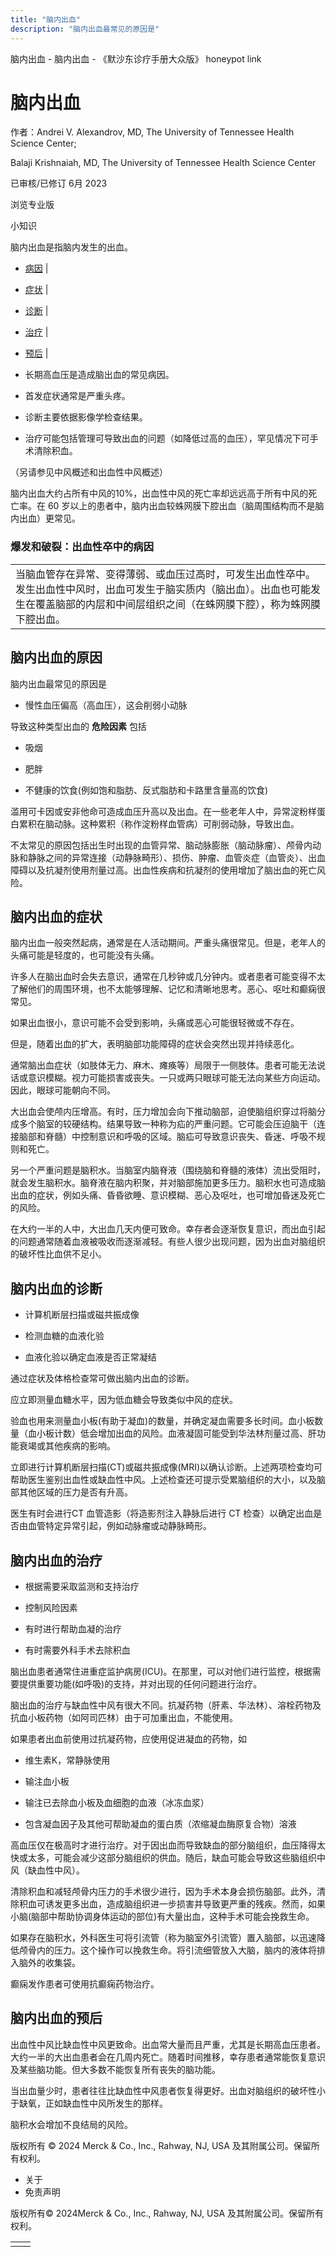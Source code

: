 ```yaml
---
title: "脑内出血"
description: "脑内出血最常见的原因是"
---
```


﻿脑内出血 \- 脑内出血 \- 《默沙东诊疗手册大众版》 honeypot link

# 脑内出血

作者：Andrei V. Alexandrov, MD, The University of Tennessee Health Science Center;

Balaji Krishnaiah, MD, The University of Tennessee Health Science Center

已审核/已修订 6月 2023

浏览专业版

小知识

脑内出血是指脑内发生的出血。

- [病因](#病因_v11622018_zh) \|
- [症状](#症状_v11622022_zh) \|
- [诊断](#诊断_v11622026_zh) \|
- [治疗](#治疗_v11622035_zh) \|
- [预后](#预后_v81626894_zh) \|

- 长期高血压是造成脑出血的常见病因。

- 首发症状通常是严重头疼。

- 诊断主要依据影像学检查结果。

- 治疗可能包括管理可导致出血的问题（如降低过高的血压），罕见情况下可手术清除积血。


（另请参见中风概述和出血性中风概述）

脑内出血大约占所有中风的10%，出血性中风的死亡率却远远高于所有中风的死亡率。在 60 岁以上的患者中，脑内出血较蛛网膜下腔出血（脑周围结构而不是脑内出血）更常见。

### 爆发和破裂：出血性卒中的病因

|     |
| --- |
| 当脑血管存在异常、变得薄弱、或血压过高时，可发生出血性卒中。发生出血性中风时，出血可发生于脑实质内（脑出血）。出血也可能发生在覆盖脑部的内层和中间层组织之间（在蛛网膜下腔），称为蛛网膜下腔出血。<br> |

## 脑内出血的原因

脑内出血最常见的原因是

- 慢性血压偏高（高血压），这会削弱小动脉


导致这种类型出血的 **危险因素** 包括

- 吸烟

- 肥胖

- 不健康的饮食(例如饱和脂肪、反式脂肪和卡路里含量高的饮食)


滥用可卡因或安非他命可造成血压升高以及出血。在一些老年人中，异常淀粉样蛋白累积在脑动脉。这种累积（称作淀粉样血管病）可削弱动脉，导致出血。

不太常见的原因包括出生时出现的血管异常、脑动脉膨胀（脑动脉瘤）、颅骨内动脉和静脉之间的异常连接（动静脉畸形）、损伤、肿瘤、血管炎症（血管炎）、出血障碍以及抗凝剂使用剂量过高。出血性疾病和抗凝剂的使用增加了脑出血的死亡风险。

## 脑内出血的症状

脑内出血一般突然起病，通常是在人活动期间。严重头痛很常见。但是，老年人的头痛可能是轻度的，也可能没有头痛。

许多人在脑出血时会失去意识，通常在几秒钟或几分钟内。或者患者可能变得不太了解他们的周围环境，也不太能够理解、记忆和清晰地思考。恶心、呕吐和癫痫很常见。

如果出血很小，意识可能不会受到影响，头痛或恶心可能很轻微或不存在。

但是，随着出血的扩大，表明脑部功能障碍的症状会突然出现并持续恶化。

通常脑出血症状（如肢体无力、麻木、瘫痪等）局限于一侧肢体。患者可能无法说话或意识模糊。视力可能损害或丧失。一只或两只眼球可能无法向某些方向运动。因此，眼球可能朝向不同。

大出血会使颅内压增高。有时，压力增加会向下推动脑部，迫使脑组织穿过将脑分成多个脑室的较硬结构。结果导致一种称为疝的严重问题。它可能会压迫脑干（连接脑部和脊髓）中控制意识和呼吸的区域。脑疝可导致意识丧失、昏迷、呼吸不规则和死亡。

另一个严重问题是脑积水。当脑室内脑脊液（围绕脑和脊髓的液体）流出受阻时，就会发生脑积水。脑脊液在脑内积聚，并对脑部施加更多压力。脑积水也可造成脑出血的症状，例如头痛、昏昏欲睡、意识模糊、恶心及呕吐，也可增加昏迷及死亡的风险。

在大约一半的人中，大出血几天内便可致命。幸存者会逐渐恢复意识，而出血引起的问题通常随着血液被吸收而逐渐减轻。有些人很少出现问题，因为出血对脑组织的破坏性比血供不足小。

## 脑内出血的诊断

- 计算机断层扫描或磁共振成像

- 检测血糖的血液化验

- 血液化验以确定血液是否正常凝结


通过症状及体格检查常可做出脑内出血的诊断。

应立即测量血糖水平，因为低血糖会导致类似中风的症状。

验血也用来测量血小板(有助于凝血)的数量，并确定凝血需要多长时间。血小板数量（血小板计数）低会增加出血的风险。血液凝固可能受到华法林剂量过高、肝功能衰竭或其他疾病的影响。

立即进行计算机断层扫描(CT)或磁共振成像(MRI)以确认诊断。上述两项检查均可帮助医生鉴别出血性或缺血性中风。上述检查还可提示受累脑组织的大小，以及脑部其他区域的压力是否有升高。

医生有时会进行CT 血管造影（将造影剂注入静脉后进行 CT 检查）以确定出血是否由血管特定异常引起，例如动脉瘤或动静脉畸形。

## 脑内出血的治疗

- 根据需要采取监测和支持治疗

- 控制风险因素

- 有时进行帮助血凝的治疗

- 有时需要外科手术去除积血


脑出血患者通常住进重症监护病房(ICU)。在那里，可以对他们进行监控，根据需要提供重要功能(如呼吸)的支持，并对出现的任何问题进行治疗。

脑出血的治疗与缺血性中风有很大不同。抗凝药物（肝素、华法林）、溶栓药物及抗血小板药物（如阿司匹林）由于可加重出血，不能使用。

如果患者出血前使用过抗凝药物，应使用促进凝血的药物，如

- 维生素K，常静脉使用

- 输注血小板

- 输注已去除血小板及血细胞的血液（冰冻血浆）

- 包含凝血因子及其他可帮助凝血的蛋白质（浓缩凝血酶原复合物）溶液


高血压仅在极高时才进行治疗。对于因出血而导致缺血的部分脑组织，血压降得太快或太多，可能会减少这部分脑组织的供血。随后，缺血可能会导致这些脑组织中风（缺血性中风）。

清除积血和减轻颅骨内压力的手术很少进行，因为手术本身会损伤脑部。此外，清除积血可诱发更多出血，造成脑组织进一步损害并导致更严重的残疾。然而，如果小脑(脑部中帮助协调身体运动的部位)有大量出血，这种手术可能会挽救生命。

如果存在脑积水，外科医生可将引流管（称为脑室外引流管）置入脑部，以迅速降低颅骨内的压力。这个操作可以挽救生命。将引流细管放入大脑，脑内的液体将排入脑外的收集袋。

癫痫发作患者可使用抗癫痫药物治疗。

## 脑内出血的预后

出血性中风比缺血性中风更致命。出血常大量而且严重，尤其是长期高血压患者。大约一半的大出血患者会在几周内死亡。随着时间推移，幸存患者通常能恢复意识及某些脑功能。但大多数不能恢复所有丧失的脑功能。

当出血量少时，患者往往比缺血性中风患者恢复得更好。出血对脑组织的破坏性小于缺氧，正如缺血性中风所发生的那样。

脑积水会增加不良结局的风险。



版权所有 © 2024
Merck & Co., Inc., Rahway, NJ, USA 及其附属公司。保留所有权利。

- 关于
- 免责声明

版权所有© 2024Merck & Co., Inc., Rahway, NJ, USA 及其附属公司。保留所有权利。

|     |     |
| --- | --- |
|  |  |